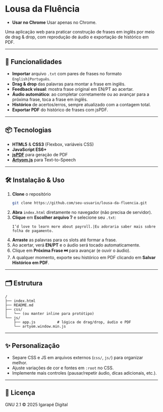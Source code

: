 # Lousa da Fluência
- **Usar no Chrome** Usar apenas no Chrome.

Uma aplicação web para praticar construção de frases em inglês por meio de drag & drop, com reprodução de áudio e exportação de histórico em PDF.

---

## 🚀 Funcionalidades

- **Importar** arquivo `.txt` com pares de frases no formato `English|Português`.
- **Drag & drop** das palavras para montar a frase em inglês.
- **Feedback visual**: mostra frase original em EN/PT ao acertar.
- **Áudio automático**: ao completar corretamente ou ao avançar para a próxima frase, toca a frase em inglês.
- **Histórico** de acertos/erros, sempre atualizado com a contagem total.
- **Exportar PDF** do histórico de frases com jsPDF.

---

## 📦 Tecnologias

- **HTML5** & **CSS3** (Flexbox, variáveis CSS)
- **JavaScript ES6+**  
- **[jsPDF](https://github.com/parallax/jsPDF)** para geração de PDF  
- **[Artyom.js](https://sdkcarlos.github.io/sites/artyom.html)** para Text-to-Speech  

---

## 🛠️ Instalação & Uso

1. **Clone** o repositório  
   ```bash
   git clone https://github.com/seu-usuario/lousa-da-fluencia.git
   ```
2. **Abra** `index.html` diretamente no navegador (não precisa de servidor).
3. **Clique** em **Escolher arquivo ❔** e selecione seu `.txt`:
   ```
   I’d love to learn more about payroll.|Eu adoraria saber mais sobre folha de pagamento.
   ```
4. **Arraste** as palavras para os slots até formar a frase.
5. Ao acertar, verá **EN/PT** e o áudio será tocado automaticamente.
6. Clique em **Próxima Frase ⏭️** para avançar (e ouvir o áudio).
7. A qualquer momento, exporte seu histórico em PDF clicando em **Salvar Histórico em PDF**.

---

## 🗂️ Estrutura

```
/
├── index.html
├── README.md
├── css/
│   └── (ou manter inline para protótipo)
└── js/
    ├── app.js          # lógica de drag/drop, áudio e PDF
    └── artyom.window.min.js
```

---

## ✨ Personalização

- Separe CSS e JS em arquivos externos (`css/`, `js/`) para organizar melhor.
- Ajuste variações de cor e fontes em `:root` no CSS.
- Implemente mais controles (pausar/repetir áudio, dicas adicionais, etc.).

---

## 📄 Licença

GNU 2.1 © 2025 Igarapé Digital
